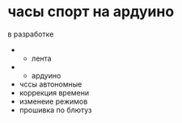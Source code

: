 # часы спорт на ардуино

в разработке

- - лента 
- - ардуино
- чссы автономные
- коррекция времени 
- изменеие режимов
- прошивка по блютуз





## 
